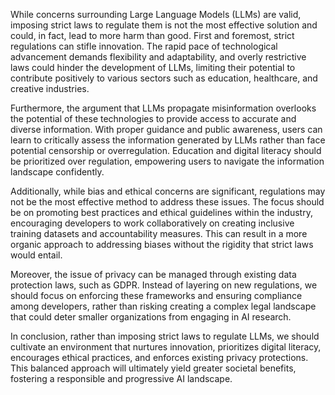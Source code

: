 While concerns surrounding Large Language Models (LLMs) are valid, imposing strict laws to regulate them is not the most effective solution and could, in fact, lead to more harm than good. First and foremost, strict regulations can stifle innovation. The rapid pace of technological advancement demands flexibility and adaptability, and overly restrictive laws could hinder the development of LLMs, limiting their potential to contribute positively to various sectors such as education, healthcare, and creative industries.

Furthermore, the argument that LLMs propagate misinformation overlooks the potential of these technologies to provide access to accurate and diverse information. With proper guidance and public awareness, users can learn to critically assess the information generated by LLMs rather than face potential censorship or overregulation. Education and digital literacy should be prioritized over regulation, empowering users to navigate the information landscape confidently.

Additionally, while bias and ethical concerns are significant, regulations may not be the most effective method to address these issues. The focus should be on promoting best practices and ethical guidelines within the industry, encouraging developers to work collaboratively on creating inclusive training datasets and accountability measures. This can result in a more organic approach to addressing biases without the rigidity that strict laws would entail.

Moreover, the issue of privacy can be managed through existing data protection laws, such as GDPR. Instead of layering on new regulations, we should focus on enforcing these frameworks and ensuring compliance among developers, rather than risking creating a complex legal landscape that could deter smaller organizations from engaging in AI research.

In conclusion, rather than imposing strict laws to regulate LLMs, we should cultivate an environment that nurtures innovation, prioritizes digital literacy, encourages ethical practices, and enforces existing privacy protections. This balanced approach will ultimately yield greater societal benefits, fostering a responsible and progressive AI landscape.
